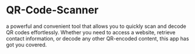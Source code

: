 # QR-Code-Scanner
 a powerful and convenient tool that allows you to quickly scan and decode QR codes effortlessly. Whether you need to access a website, retrieve contact information, or decode any other QR-encoded content, this app has got you covered. 
